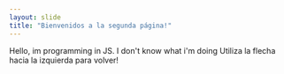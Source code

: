 ```yaml
---
layout: slide
title: "Bienvenidos a la segunda página!"
---
```

Hello, im programming in JS. I don't know what i'm doing
Utiliza la flecha hacia la izquierda para volver!

